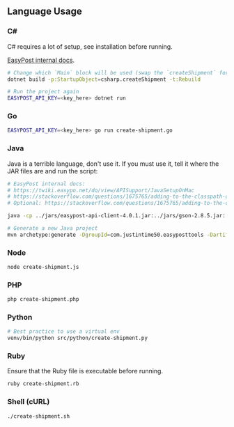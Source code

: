 ## Language Usage

### C#

C# requires a lot of setup, see installation before running.

[EasyPost internal docs](https://twiki.easypo.net/do/view/APISupport/CSharpNETCoreOnMac).

```bash
# Change which `Main` block will be used (swap the `createShipment` for the operation you want to run)
dotnet build -p:StartupObject=csharp.createShipment -t:Rebuild

# Run the project again
EASYPOST_API_KEY=<key_here> dotnet run
```

### Go

```bash
EASYPOST_API_KEY=<key_here> go run create-shipment.go
```

### Java

Java is a terrible language, don't use it. If you must use it, tell it where the JAR files are and run the script:

```bash
# EasyPost internal docs:
# https://twiki.easypo.net/do/view/APISupport/JavaSetupOnMac
# https://stackoverflow.com/questions/1675765/adding-to-the-classpath-on-osx/11304846#11304846
# Optional: https://stackoverflow.com/questions/1675765/adding-to-the-classpath-on-osx/11304846#11304846

java -cp ../jars/easypost-api-client-4.0.1.jar:../jars/gson-2.8.5.jar:../jars/dotenv-java-1.0.2.jar create-shipment.java

# Generate a new Java project
mvn archetype:generate -DgroupId=com.justintime50.easyposttools -DartifactId=easypost-tools -DarchetypeArtifactId=maven-archetype-quickstart -DinteractiveMode=false
```

### Node

```bash
node create-shipment.js
```

### PHP

```bash
php create-shipment.php
```

### Python

```bash
# Best practice to use a virtual env
venv/bin/python src/python/create-shipment.py
```

### Ruby

Ensure that the Ruby file is executable before running.

```bash
ruby create-shipment.rb
```

### Shell (cURL)

```bash
./create-shipment.sh
```
